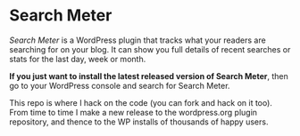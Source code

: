 # Search Meter

*Search Meter* is a WordPress plugin that tracks what your readers are searching for on your blog. It can show you full details of recent searches or stats for the last day, week or month.

**If you just want to install the latest released version of Search Meter**, then go to your WordPress console and search for Search Meter.

This repo is where I hack on the code (you can fork and hack on it too). From time to time I make a new release to the wordpress.org plugin repository, and thence to the WP installs of thousands of happy users.

